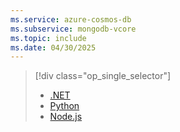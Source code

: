 ```yaml
---
ms.service: azure-cosmos-db
ms.subservice: mongodb-vcore
ms.topic: include
ms.date: 04/30/2025
---
```


> [!div class="op_single_selector"]
>
> - [.NET](../quickstart-dotnet.md)
> - [Python](../quickstart-python.md)
> - [Node.js](../quickstart-nodejs.md)
>